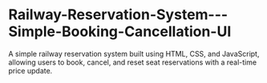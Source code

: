 # Railway-Reservation-System---Simple-Booking-Cancellation-UI
A simple railway reservation system built using HTML, CSS, and JavaScript, allowing users to book, cancel, and reset seat reservations with a real-time price update.
